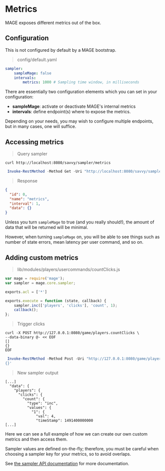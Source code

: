 # Metrics

MAGE exposes different metrics out of the box.

## Configuration

<aside class="notice">
This is not configured by default by a MAGE bootstrap.
</aside>

> config/default.yaml

```yaml
sampler:
    sampleMage: false
    intervals:
        metrics: 1000 # Sampling time window, in milliseconds
```

There are essentially two configuration elements which you can set
in your configuration:

  * **sampleMage**: activate or deactivate MAGE's internal metrics
  * **intervals**: define endpoint(s) where to expose the metrics.

Depending on your needs, you may wish to configure multiple endpoints, but
in many cases, one will suffice.

## Accessing metrics

> Query sampler

```shell
curl http://localhost:8080/savvy/sampler/metrics
```

```powershell
 Invoke-RestMethod -Method Get -Uri "http://localhost:8080/savvy/sampler/metrics"
```

> Response

```json
{
  "id": 0,
  "name": "metrics",
  "interval": 1,
  "data": {}
}
```

Unless you turn `sampleMage` to true (and you really should!), the amount
of data that will be returned will be minimal.

However, when turning `sampleMage` on, you will be able to see things such as number
of state errors, mean latency per user command, and so on.

## Adding custom metrics

> lib/modules/players/usercommands/countClicks.js

```javascript
var mage = require('mage');
var sampler = mage.core.sampler;

exports.acl = ['*']

exports.execute = function (state, callback) {
	sampler.inc(['players', 'clicks'], 'count', 1);
	callback();
};
```

> Trigger clicks

```shell
curl -X POST http://127.0.0.1:8080/game/players.countClicks \
--data-binary @- << EOF
[]
{}
EOF
```

```powershell
 Invoke-RestMethod -Method Post -Uri "http://127.0.0.1:8080/game/players.countClicks" -Body '[]
{}'
```

> New sampler output

```plaintext
[...]
  "data": {
    "players": {
      "clicks": {
        "count": {
          "type": "inc",
          "values": {
            "1": {
              "val": 4,
              "timeStamp": 1491400000000
[...]
```

Here we can see a full example of how we can create our own custom metrics and then
access them.

Sampler values are defined on-the-fly; therefore, you must be careful when
choosing a sampler key for your metrics, so to avoid overlaps.

See [the sampler API documentation](./api.html#api69) for more documentation.
